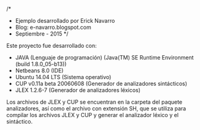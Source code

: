 /*
 * Ejemplo desarrollado por Erick Navarro
 * Blog: e-navarro.blogspot.com
 * Septiembre - 2015
 */

Este proyecto fue desarrollado con:

* JAVA						          (Lenguaje de programación)
                            (Java(TM) SE Runtime Environment (build 1.8.0_05-b13))
* Netbeans 8.0              (IDE)
* Ubuntu 14.04 LTS          (Sistema operativo)
* CUP v0.11a beta 20060608  (Generador de analizadores sintácticos)
* JLEX 1.2.6-7              (Generador de analizadores léxicos) 

Los archivos de JLEX y CUP se encuentran en la carpeta del paquete 
analizadores, así como el archivo con extensión SH, que se utiliza 
para compilar los archivos JLEX y CUP y generar el analizador léxico 
y el sintáctico. 
